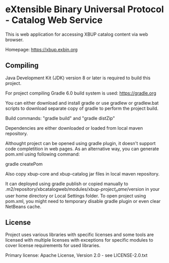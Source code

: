 eXtensible Binary Universal Protocol - Catalog Web Service
==========================================================

This is web application for accessing XBUP catalog content via web browser.

Homepage: https://xbup.exbin.org  

Compiling
---------

Java Development Kit (JDK) version 8 or later is required to build this project.

For project compiling Gradle 6.0 build system is used: https://gradle.org

You can either download and install gradle or use gradlew or gradlew.bat scripts to download separate copy of gradle to perform the project build.

Build commands: "gradle build" and "gradle distZip"

Dependencies are either downloaded or loaded from local maven repository. 

Althought project can be opened using gradle plugin, it doesn't support code completition in web pages. As an alternative way, you can generate pom.xml using following command:

gradle createPom

Also copy xbup-core and xbup-catalog jar files in local maven repository.

It can deployed using gradle publish or copied manually to .m2/repository/xbcatalogweb/modules/xbup-$project_name/$version in your user home directory or Local Settings folder.
To open project using pom.xml, you might need to temporary disable gradle plugin or even clear NetBeans cache.

License
-------

Project uses various libraries with specific licenses and some tools are licensed with multiple licenses with exceptions for specific modules to cover license requirements for used libraries.

Primary license: Apache License, Version 2.0 - see LICENSE-2.0.txt
